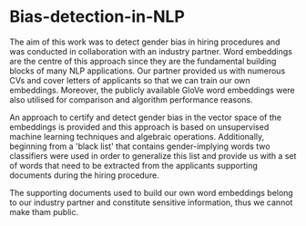 # Bias-detection-in-NLP
The aim of this work was to detect gender bias in hiring procedures and was conducted in collaboration with an industry partner.
Word embeddings are the centre of this approach since they are the fundamental building blocks of many NLP applications.
Our partner provided us with numerous CVs and cover letters of applicants so that we can train our own embeddings. Moreover, the publicly available 
GloVe word embeddings were also utilised for comparison and algorithm performance reasons.

An approach to certify and detect gender bias in the vector space of the embeddings is provided and this approach is based on unsupervised machine 
learning techniques and algebraic operations. Additionally, beginning from a 'black list' that contains gender-implying words two classifiers were used in order to generalize
this list and provide us with a set of words that need to be extracted from the applicants supporting documents during the hiring procedure.

The supporting documents used to build our own word embeddings belong to our industry partner and constitute sensitive information, thus we cannot make tham public.
